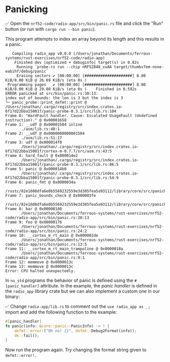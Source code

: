 # Panicking

✅ Open the `nrf52-code/radio-app/src/bin/panic.rs` file and click the "Run" button (or run with `cargo run --bin panic`).

This program attempts to index an array beyond its length and this results in a panic.

```text
   Compiling radio_app v0.0.0 (/Users/jonathan/Documents/ferrous-systems/rust-exercises/nrf52-code/radio-app)
    Finished dev [optimized + debuginfo] target(s) in 0.82s
     Running `probe-rs run --chip nRF52840_xxAA target/thumbv7em-none-eabihf/debug/panic`
     Erasing sectors ✔ [00:00:00] [#####################] 8.00 KiB/8.00 KiB @ 26.69 KiB/s (eta 0s )
 Programming pages   ✔ [00:00:00] [#####################] 8.00 KiB/8.00 KiB @ 29.80 KiB/s (eta 0s )    Finished in 0.592s
ERROR panicked at src/bin/panic.rs:30:13:
index out of bounds: the len is 3 but the index is 3
└─ panic_probe::print_defmt::print @ /Users/jonathan/.cargo/registry/src/index.crates.io-6f17d22bba15001f/panic-probe-0.3.1/src/lib.rs:104
Frame 0: "HardFault handler. Cause: Escalated UsageFault (Undefined instruction)." @ 0x00001658
Frame 1: __udf @ 0x00001504 inline
       ./asm/lib.rs:48:1
Frame 2: __udf @ 0x0000000000001504
       ./asm/lib.rs:51:17
Frame 3: udf @ 0x000014f0
       /Users/jonathan/.cargo/registry/src/index.crates.io-6f17d22bba15001f/cortex-m-0.7.7/src/asm.rs:43:5
Frame 4: hard_fault @ 0x000014e2
       /Users/jonathan/.cargo/registry/src/index.crates.io-6f17d22bba15001f/panic-probe-0.3.1/src/lib.rs:86:5
Frame 5: panic @ 0x000014b0
       /Users/jonathan/.cargo/registry/src/index.crates.io-6f17d22bba15001f/panic-probe-0.3.1/src/lib.rs:54:9
Frame 6: panic_fmt @ 0x0000034a
       /rustc/82e1608dfa6e0b5569232559e3d385fea5a93112/library/core/src/panicking.rs:72:14
Frame 7: panic_bounds_check @ 0x000003fe
       /rustc/82e1608dfa6e0b5569232559e3d385fea5a93112/library/core/src/panicking.rs:190:5
Frame 8: bar @ 0x00000180
       /Users/jonathan/Documents/ferrous-systems/rust-exercises/nrf52-code/radio-app/src/bin/panic.rs:30:13
Frame 9: foo @ 0x00000176
       /Users/jonathan/Documents/ferrous-systems/rust-exercises/nrf52-code/radio-app/src/bin/panic.rs:24:2
Frame 10: __cortex_m_rt_main @ 0x000002de
       /Users/jonathan/Documents/ferrous-systems/rust-exercises/nrf52-code/radio-app/src/bin/panic.rs:13:5
Frame 11: __cortex_m_rt_main_trampoline @ 0x0000018a
       /Users/jonathan/Documents/ferrous-systems/rust-exercises/nrf52-code/radio-app/src/bin/panic.rs:9:1
Frame 12: memmove @ 0x0000013c
Frame 13: memmove @ 0x0000013c
Error: CPU halted unexpectedly.
```

In `no_std` programs the behavior of panic is defined using the `#[panic_handler]` attribute. In the example, the *panic handler* is defined in the `radio_app` library crate but we can also implement a custom one in our binary:

✅ Change `radio-app/lib.rs` to comment out the `use radio_app as _;` import and add the following function to the example:

```rust ignore
#[panic_handler]
fn panic(info: &core::panic::PanicInfo) -> ! {
    defmt::error!("Oh no! {}", defmt::Debug2Format(info));
    dk::fail();
}
```

Now run the program again. Try changing the format string given to `defmt::error!`.

